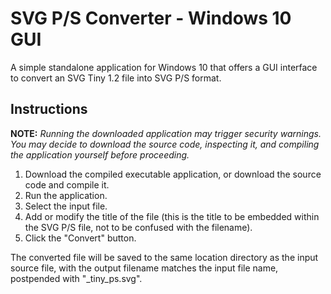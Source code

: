 # SVG P/S Converter - Windows 10 GUI

A simple standalone application for Windows 10 that offers a GUI interface to convert an SVG Tiny 1.2 file into SVG P/S format.

## Instructions

**NOTE:** *Running the downloaded application may trigger security warnings. You may decide to download the source code, inspecting it, and compiling the application yourself before proceeding.*

1. Download the compiled executable application, or download the source code and compile it.
1. Run the application.
1. Select the input file.
1. Add or modify the title of the file (this is the title to be embedded within the SVG P/S file, not to be confused with the filename).
1. Click the "Convert" button.

The converted file will be saved to the same location directory as the input source file, with the output filename matches the input file name, postpended with "\_tiny_ps.svg".

